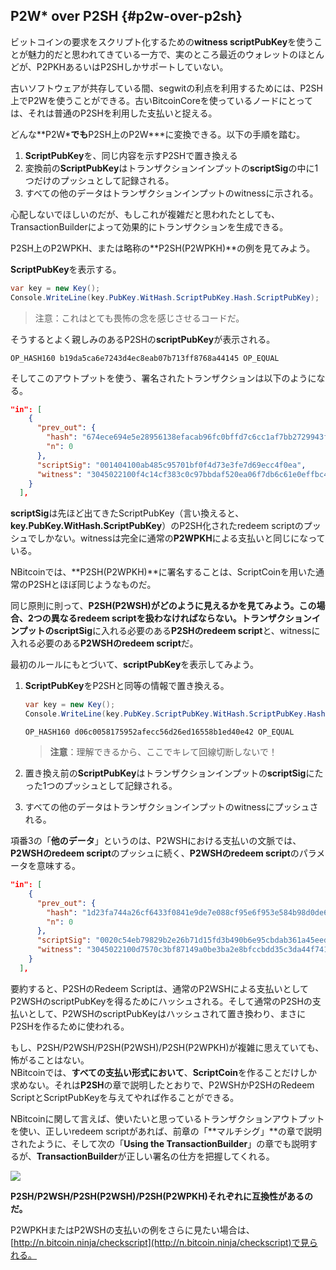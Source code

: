 ## P2W\* over P2SH {#p2w-over-p2sh}

ビットコインの要求をスクリプト化するための**witness scriptPubKey**を使うことが魅力的だと思われてきている一方で、実のところ最近のウォレットのほとんどが、P2PKHあるいはP2SHしかサポートしていない。

古いソフトウェアが共存している間、segwitの利点を利用するためには、P2SH上でP2Wを使うことができる。古いBitcoinCoreを使っているノードにとっては、それは普通のP2SHを利用した支払いと捉える。

どんな**P2W\***でも**P2SH上のP2W\***に変換できる。以下の手順を踏む。

1. **ScriptPubKey**を、同じ内容を示すP2SHで置き換える
2. 変換前の**ScriptPubKey**はトランザクションインプットの**scriptSig**の中に1つだけのプッシュとして記録される。
3. すべての他のデータはトランザクションインプットのwitnessに示される。

心配しないでほしいのだが、もしこれが複雑だと思われたとしても、TransactionBuilderによって効果的にトランザクションを生成できる。

P2SH上のP2WPKH、または略称の**P2SH\(P2WPKH\)**の例を見てみよう。

**ScriptPubKey**を表示する。

```cs
var key = new Key();
Console.WriteLine(key.PubKey.WitHash.ScriptPubKey.Hash.ScriptPubKey);
```

> 注意：これはとても畏怖の念を感じさせるコードだ。

そうするとよく親しみのあるP2SHの**scriptPubKey**が表示される。

```
OP_HASH160 b19da5ca6e7243d4ec8eab07b713ff8768a44145 OP_EQUAL
```

そしてこのアウトプットを使う、署名されたトランザクションは以下のようになる。

```json
"in": [
    {
      "prev_out": {
        "hash": "674ece694e5e28956138efacab96fc0bffd7c6cc1af7bb2729943fedf8f0b8b9",
        "n": 0
      },
      "scriptSig": "001404100ab485c95701bf0f4d73e3fe7d69ecc4f0ea",
      "witness": "3045022100f4c14cf383c0c97bbdaf520ea06f7db6c61e0effbc4bd3dfea036a90272f6cce022055b0fc058759a7961e718d48a3dc4dd5580fffc310557925a0865dbe467a835901 0205b956a5afe8f34a01337f0949f5733b5e376caaea57c9624e40e739a0b1d16c"
    }
  ],
```

**scriptSig**は先ほど出てきたScriptPubKey（言い換えると、**key.PubKey.WitHash.ScriptPubKey**）のP2SH化されたredeem scriptのプッシュでしかない。witnessは完全に通常の**P2WPKH**による支払いと同じになっている。

NBitcoinでは、**P2SH\(P2WPKH\)**に署名することは、ScriptCoinを用いた通常のP2SHとほぼ同じようなものだ。

同じ原則に則って、**P2SH\(P2WSH\)**がどのように見えるかを見てみよう。この場合、2つの異なるredeem scriptを扱わなければならない。トランザクションインプットの**scriptSig**に入れる必要のある**P2SHのredeem script**と、witnessに入れる必要のある**P2WSHのredeem script**だ。

最初のルールにもとづいて、**scriptPubKey**を表示してみよう。

1. **ScriptPubKey**をP2SHと同等の情報で置き換える。

   ```cs
   var key = new Key();
   Console.WriteLine(key.PubKey.ScriptPubKey.WitHash.ScriptPubKey.Hash.ScriptPubKey);
   ```

   ```
   OP_HASH160 d06c0058175952afecc56d26ed16558b1ed40e42 OP_EQUAL
   ```

   > **注意**：理解できるから、ここでキレて回線切断しないで！

2. 置き換え前の**ScriptPubKey**はトランザクションインプットの**scriptSig**にたった1つのプッシュとして記録される。

3. すべての他のデータはトランザクションインプットのwitnessにプッシュされる。

項番3の「**他のデータ**」というのは、P2WSHにおける支払いの文脈では、**P2WSHのredeem script**のプッシュに続く、**P2WSHのredeem script**のパラメータを意味する。

```json
"in": [
    {
      "prev_out": {
        "hash": "1d23fa744a26cf6433f0841e9de7e088cf95e6f953e584b98d0de6ef4216765f",
        "n": 0
      },
      "scriptSig": "0020c54eb79829b2e26b71d15fd3b490b6e95cbdab361a45eed2cdfe642497480a6c",
      "witness": "3045022100d7570c3bf87149a0be3ba2e8bfccbdd35c3da44f741695e9962014795fabc4fc02203183cfa55a85728520b0f1ac59ac3ffa1a8526634fe619f99fac0f76016f366e01 2103146e87d7fcc81f3e044f97c6b262c01826f40a9ab9acae0f689983a5890a1f4dac"
    }
  ],
```

要約すると、P2SHのRedeem Scriptは、通常のP2WSHによる支払いとしてP2WSHのscriptPubKeyを得るためにハッシュされる。そして通常のP2SHの支払いとして、P2WSHのscriptPubKeyはハッシュされて置き換わり、まさにP2SHを作るために使われる。

もし、P2SH/P2WSH/P2SH\(P2WSH\)/P2SH\(P2WPKH\)が複雑に思えていても、怖がることはない。  
NBitcoinでは、**すべての支払い形式において**、**ScriptCoin**を作ることだけしか求めない。それは**P2SH**の章で説明したとおりで、P2WSHかP2SHのRedeem ScriptとScriptPubKeyを与えてやれば作ることができる。

NBitcoinに関して言えば、使いたいと思っているトランザクションアウトプットを使い、正しいredeem scriptがあれば、前章の「**マルチシグ」**の章で説明されたように、そして次の「**Using the TransactionBuilder**」の章でも説明するが、**TransactionBuilder**が正しい署名の仕方を把握してくれる。

![](../assets/ScriptCoin.png)

**P2SH/P2WSH/P2SH\(P2WSH\)/P2SH\(P2WPKH\)それぞれに互換性があるのだ。**

P2WPKHまたはP2WSHの支払いの例をさらに見たい場合は、[http://n.bitcoin.ninja/checkscript](http://n.bitcoin.ninja/checkscript)で見られる。

